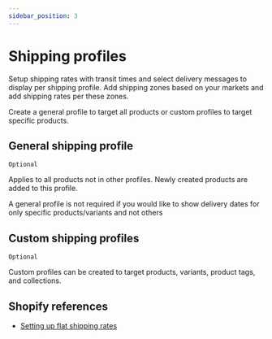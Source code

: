 ```yaml
---
sidebar_position: 3
---
```


# Shipping profiles

Setup shipping rates with transit times and select delivery messages to display per shipping profile. Add shipping zones based on your markets and add shipping rates per these zones.

Create a general profile to target all products or custom profiles to target specific products.

## General shipping profile

<code>Optional</code>

Applies to all products not in other profiles. Newly created products are added to this profile.

A general profile is not required if you would like to show delivery dates for only specific products/variants and not others

## Custom shipping profiles

<code>Optional</code>

Custom profiles can be created to target products, variants, product tags, and collections.

## Shopify references

- [Setting up flat shipping rates](https://help.shopify.com/en/manual/fulfillment/setup/shipping-rates/flat-shipping-rates)
